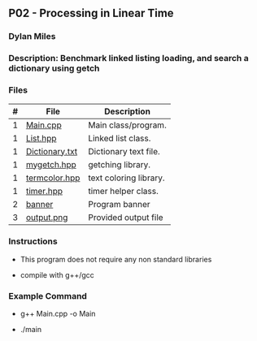 ## P02 - Processing in Linear Time

### Dylan Miles

### Description: Benchmark linked listing loading, and search a dictionary using getch






### Files



| # | File                       | Description           |
|:-:|----------------------------|-----------------------|
| 1 | [Main.cpp](./Main.cpp)     | Main class/program. |
| 1 | [List.hpp](./List.hpp)     | Linked list class. |
| 1 | [Dictionary.txt](./dictionary.txt)     | Dictionary text file. |
| 1 | [mygetch.hpp](./mygetch.hpp)     | getching library. |
| 1 | [termcolor.hpp](./termcolor.hpp)     | text coloring library. |
| 1 | [timer.hpp](./timer.hpp)     | timer helper class. |
| 2 | [banner](./banner)         | Program banner        |
| 3 | [output.png](./.xdp-output.png-ln6FdT) | Provided output file  |







### Instructions







- This program does not require any non standard libraries

- compile with g++/gcc







### Example Command





- g++ Main.cpp -o Main

- ./main








